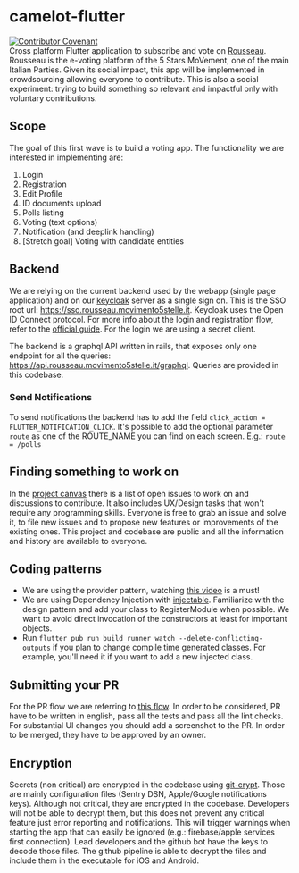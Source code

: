 # camelot-flutter
[![Contributor Covenant](https://img.shields.io/badge/Contributor%20Covenant-v2.0%20adopted-ff69b4.svg)](code-of-conduct.md)  
Cross platform Flutter application to subscribe and vote on [Rousseau](https://www.washingtonpost.com/world/europe/with-online-poll-italy-moves-closer-to-formation-of-a-new-government/2019/09/03/2e6f50de-ce6a-11e9-a620-0a91656d7db6_story.html). Rousseau is the e-voting platform of the 5 Stars MoVement, one of the main Italian Parties. Given its social impact, this app will be implemented in crowdsourcing allowing everyone to contribute. This is also a social experiment: trying to build something so relevant and impactful only with voluntary contributions.

## Scope
The goal of this first wave is to build a voting app. The functionality we are interested in implementing are:
1. Login
1. Registration
1. Edit Profile
1. ID documents upload
1. Polls listing
1. Voting (text options)
1. Notification (and deeplink handling)
1. [Stretch goal] Voting with candidate entities

## Backend
We are relying on the current backend used by the webapp (single page application) and on our [keycloak](https://www.keycloak.org/) server as a single sign on. This is the SSO root url: https://sso.rousseau.movimento5stelle.it. Keycloak uses the Open ID Connect protocol. For more info about the login and registration flow, refer to the [official guide](https://www.keycloak.org/docs/latest/securing_apps/index.html). For the login we are using a secret client. 

The backend is a graphql API written in rails, that exposes only one endpoint for all the queries: https://api.rousseau.movimento5stelle.it/graphql. Queries are provided in this codebase.

### Send Notifications
To send notifications the backend has to add the field `click_action = FLUTTER_NOTIFICATION_CLICK`. It's possible to add the optional parameter `route` as one of the ROUTE_NAME you can find on each screen. E.g.: `route = /polls`

## Finding something to work on
In the [project canvas](https://github.com/associazione-rousseau/camelot-flutter/projects/1) there is a list of open issues to work on and discussions to contribute. It also includes UX/Design tasks that won't require any programming skills. Everyone is free to grab an issue and solve it, to file new issues and to propose new features or improvements of the existing ones. This project and codebase are public and all the information and history are available to everyone.

## Coding patterns
- We are using the provider pattern, watching [this video](https://www.youtube.com/watch?v=d_m5csmrf7I) is a must!
- We are using Dependency Injection with [injectable](https://pub.dev/packages/injectable). Familiarize with the design pattern and add your class to RegisterModule when possible. We want to avoid direct invocation of the constructors at least for important objects.
- Run `flutter pub run build_runner watch --delete-conflicting-outputs` if you plan to change compile time generated classes. For example, you'll need it if you want to add a new injected class.

## Submitting your PR
For the PR flow we are referring to [this flow](https://gist.github.com/Chaser324/ce0505fbed06b947d962). In order to be considered, PR have to be written in english, pass all the tests and pass all the lint checks. For substantial UI changes you should add a screenshot to the PR. In order to be merged, they have to be approved by an owner.

## Encryption
Secrets (non critical) are encrypted in the codebase using [git-crypt](https://github.com/AGWA/git-crypt). Those are mainly configuration files (Sentry DSN, Apple/Google notifications keys). Although not critical, they are encrypted in the codebase. Developers will not be able to decrypt them, but this does not prevent any critical feature just error reporting and notifications. This will trigger warnings when starting the app that can easily be ignored (e.g.: firebase/apple services first connection). Lead developers and the github bot have the keys to decode those files. The github pipeline is able to decrypt the files and include them in the executable for iOS and Android.
